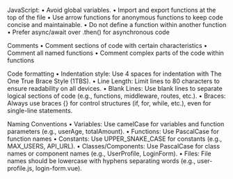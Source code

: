 JavaScript:
•	Avoid global variables.
•	Import and export functions at the top of the file
•	Use arrow functions for anonymous functions to keep code concise and maintainable.
•	Do not define a function within another function
•	Prefer async/await over .then() for asynchronous code 

Comments
•	Comment sections of code with certain characteristics
•	Comment all named functions
•	Comment complex parts of the code within functions

Code formatting
•	Indentation style: Use 4 spaces for indentation with The One True Brace Style (1TBS).
•	Line Length: Limit lines to 80 characters to ensure readability on all devices.
•	Blank Lines: Use blank lines to separate logical sections of code (e.g., functions, middleware, routes, etc.).
•	Braces: Always use braces {} for control structures (if, for, while, etc.), even for single-line statements.

Naming Conventions
•	Variables: Use camelCase for variables and function parameters (e.g., userAge, totalAmount).
•	Functions: Use PascalCase for function names
•	Constants: Use UPPER_SNAKE_CASE for constants (e.g., MAX_USERS, API_URL).
•	Classes/Components: Use PascalCase for class names or component names (e.g., UserProfile, LoginForm).
•	Files: File names should be lowercase with hyphens separating words (e.g., user-profile.js, login-form.vue).
